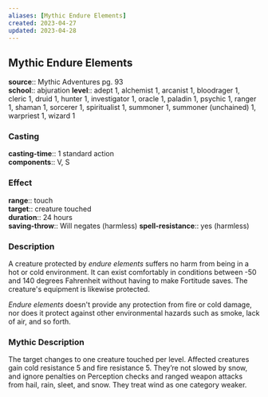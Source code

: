 ```yaml
---
aliases: [Mythic Endure Elements]
created: 2023-04-27
updated: 2023-04-28
---
```


## Mythic Endure Elements

**source**:: Mythic Adventures pg. 93  
**school**:: abjuration
**level**:: adept 1, alchemist 1, arcanist 1, bloodrager 1, cleric 1, druid 1, hunter 1, investigator 1, oracle 1, paladin 1, psychic 1, ranger 1, shaman 1, sorcerer 1, spiritualist 1, summoner 1, summoner (unchained) 1, warpriest 1, wizard 1

### Casting

**casting-time**:: 1 standard action  
**components**:: V, S

### Effect

**range**:: touch  
**target**:: creature touched  
**duration**:: 24 hours  
**saving-throw**:: Will negates (harmless)
**spell-resistance**:: yes (harmless)

### Description

A creature protected by *endure elements* suffers no harm from being in a hot or cold environment. It can exist comfortably in conditions between -50 and 140 degrees Fahrenheit without having to make Fortitude saves. The creature's equipment is likewise protected.  
  
*Endure elements* doesn't provide any protection from fire or cold damage, nor does it protect against other environmental hazards such as smoke, lack of air, and so forth.

### Mythic Description

The target changes to one creature touched per level. Affected creatures gain cold resistance 5 and fire resistance 5. They’re not slowed by snow, and ignore penalties on Perception checks and ranged weapon attacks from hail, rain, sleet, and snow. They treat wind as one category weaker.
